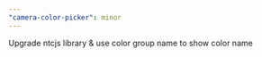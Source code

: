 ```yaml
---
"camera-color-picker": minor
---
```


Upgrade ntcjs library & use color group name to show color name
